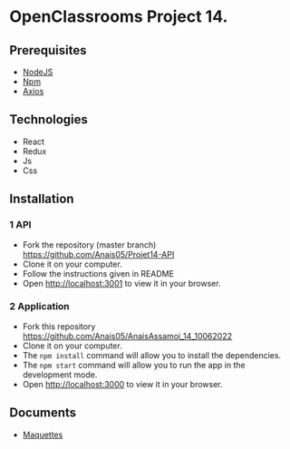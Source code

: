 # OpenClassrooms Project 14.

## Prerequisites

- [NodeJS](https://nodejs.org/en/)
- [Npm](https://www.npmjs.com/)
- [Axios](https://www.npmjs.com/package/axios)

## Technologies

- React
- Redux
- Js
- Css

## Installation

### 1 API

- Fork the repository (master branch) https://github.com/Anais05/Projet14-API
- Clone it on your computer.
- Follow the instructions given in README
- Open [http://localhost:3001](http://localhost:3001) to view it in your browser.

### 2 Application

- Fork this repository https://github.com/Anais05/AnaisAssamoi_14_10062022
- Clone it on your computer.
- The `npm install` command will allow you to install the dependencies.
- The `npm start` command will allow you to run the app in the development mode.
- Open [http://localhost:3000](http://localhost:3000) to view it in your browser.

## Documents

- [Maquettes](https://www.figma.com/file/dvUOgeWFWD3TcrBd5otfkH/HRnet?node-id=6%3A1)
